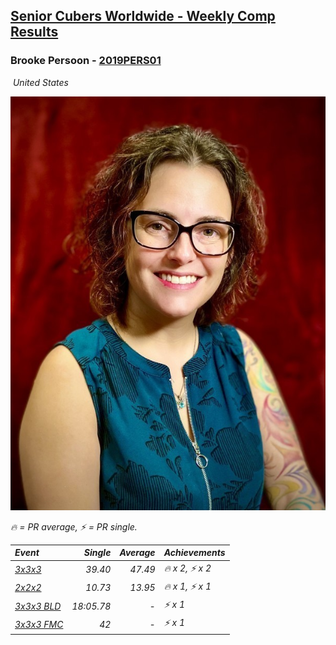 <style>table {white-space: nowrap;}</style>
<link rel="stylesheet" type="text/css" href="/scw-comp/css/flags.css" />

## [Senior Cubers Worldwide - Weekly Comp Results](/scw-comp/results/)
### Brooke Persoon - [2019PERS01](https://www.worldcubeassociation.org/persons/2019PERS01)

<i class="flag flag-US" />&nbsp;United States

![Brooke Persoon](1578640516.jpg)

<span style="white-space: nowrap;">🔥 = PR average</span>, <span style="white-space: nowrap;">⚡ = PR single</span>.

| Event | Single | Average | Achievements|
| :-- | --: | --: | :-- |
| [3x3x3](333.md) | 39.40 | 47.49 | 🔥 x 2, ⚡ x 2 |
| [2x2x2](222.md) | 10.73 | 13.95 | 🔥 x 1, ⚡ x 1 |
| [3x3x3 BLD](333bf.md) | 18:05.78 | - | ⚡ x 1 |
| [3x3x3 FMC](333fm.md) | 42 | - | ⚡ x 1 |

<!-- Global site tag (gtag.js) - Google Analytics -->
<script async src="https://www.googletagmanager.com/gtag/js?id=UA-86348435-3"></script>
<script>window.dataLayer = window.dataLayer || []; function gtag() {dataLayer.push(arguments);} gtag('js', new Date()); gtag('config', 'UA-86348435-3');</script>
